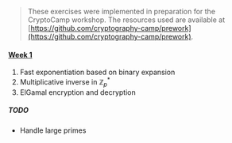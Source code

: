 > These exercises were implemented in preparation for the CryptoCamp workshop.
> The resources used are available at [https://github.com/cryptography-camp/prework](https://github.com/cryptography-camp/prework).

#### [Week 1](./week_1)

1. Fast exponentiation based on binary expansion
2. Multiplicative inverse in $\mathbb{Z}_p^*$
3. ElGamal encryption and decryption

##### TODO

* Handle large primes

